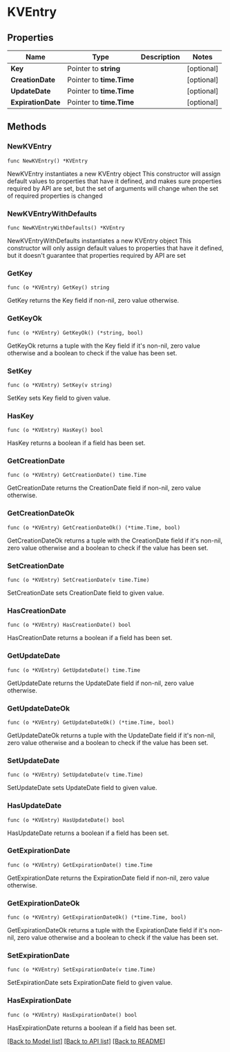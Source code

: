 # KVEntry

## Properties

Name | Type | Description | Notes
------------ | ------------- | ------------- | -------------
**Key** | Pointer to **string** |  | [optional] 
**CreationDate** | Pointer to **time.Time** |  | [optional] 
**UpdateDate** | Pointer to **time.Time** |  | [optional] 
**ExpirationDate** | Pointer to **time.Time** |  | [optional] 

## Methods

### NewKVEntry

`func NewKVEntry() *KVEntry`

NewKVEntry instantiates a new KVEntry object
This constructor will assign default values to properties that have it defined,
and makes sure properties required by API are set, but the set of arguments
will change when the set of required properties is changed

### NewKVEntryWithDefaults

`func NewKVEntryWithDefaults() *KVEntry`

NewKVEntryWithDefaults instantiates a new KVEntry object
This constructor will only assign default values to properties that have it defined,
but it doesn't guarantee that properties required by API are set

### GetKey

`func (o *KVEntry) GetKey() string`

GetKey returns the Key field if non-nil, zero value otherwise.

### GetKeyOk

`func (o *KVEntry) GetKeyOk() (*string, bool)`

GetKeyOk returns a tuple with the Key field if it's non-nil, zero value otherwise
and a boolean to check if the value has been set.

### SetKey

`func (o *KVEntry) SetKey(v string)`

SetKey sets Key field to given value.

### HasKey

`func (o *KVEntry) HasKey() bool`

HasKey returns a boolean if a field has been set.

### GetCreationDate

`func (o *KVEntry) GetCreationDate() time.Time`

GetCreationDate returns the CreationDate field if non-nil, zero value otherwise.

### GetCreationDateOk

`func (o *KVEntry) GetCreationDateOk() (*time.Time, bool)`

GetCreationDateOk returns a tuple with the CreationDate field if it's non-nil, zero value otherwise
and a boolean to check if the value has been set.

### SetCreationDate

`func (o *KVEntry) SetCreationDate(v time.Time)`

SetCreationDate sets CreationDate field to given value.

### HasCreationDate

`func (o *KVEntry) HasCreationDate() bool`

HasCreationDate returns a boolean if a field has been set.

### GetUpdateDate

`func (o *KVEntry) GetUpdateDate() time.Time`

GetUpdateDate returns the UpdateDate field if non-nil, zero value otherwise.

### GetUpdateDateOk

`func (o *KVEntry) GetUpdateDateOk() (*time.Time, bool)`

GetUpdateDateOk returns a tuple with the UpdateDate field if it's non-nil, zero value otherwise
and a boolean to check if the value has been set.

### SetUpdateDate

`func (o *KVEntry) SetUpdateDate(v time.Time)`

SetUpdateDate sets UpdateDate field to given value.

### HasUpdateDate

`func (o *KVEntry) HasUpdateDate() bool`

HasUpdateDate returns a boolean if a field has been set.

### GetExpirationDate

`func (o *KVEntry) GetExpirationDate() time.Time`

GetExpirationDate returns the ExpirationDate field if non-nil, zero value otherwise.

### GetExpirationDateOk

`func (o *KVEntry) GetExpirationDateOk() (*time.Time, bool)`

GetExpirationDateOk returns a tuple with the ExpirationDate field if it's non-nil, zero value otherwise
and a boolean to check if the value has been set.

### SetExpirationDate

`func (o *KVEntry) SetExpirationDate(v time.Time)`

SetExpirationDate sets ExpirationDate field to given value.

### HasExpirationDate

`func (o *KVEntry) HasExpirationDate() bool`

HasExpirationDate returns a boolean if a field has been set.


[[Back to Model list]](../README.md#documentation-for-models) [[Back to API list]](../README.md#documentation-for-api-endpoints) [[Back to README]](../README.md)


